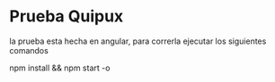 # Prueba Quipux
la prueba esta hecha en angular, para correrla ejecutar los siguientes comandos 

npm install && npm start -o
